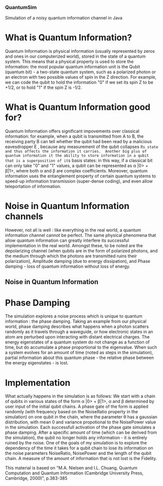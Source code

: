### QuantumSim
Simulation of a noisy quantum information channel in Java

# What is Quantum Information? 

Quantum Information is physical information (usually represented by zeros and ones in our computerized world), stored in the state of a quantum system. This means that a physical property is used to store the information: the most popular quantum information unit is the Qubit (quantum bit) - a two-state quantum system, such as a polarized photon or an electron with two possible values of spin in the Z direction. For example, we can code the qubit to hold the information "0" if we set its spin Z to be +1/2, or to hold "1" if the spin Z is -1/2. 

# What is Quantum Information good for? 

Quantum Information offers significant impovements over classical information: for example, when a qubit is transmitted from A to B, the receiving party B can tell whether the qubit had been read by a malicious eavesdropper E , because any measurement of the qubit collapses it`s state and thus affects the information it carries. 
Another big plus of quantum information it the ability to store information in a qubit that is a superposition of it`s basis states: in this way, if a classical bit can only take "0" and "1" values, a qubit can be represented as α |0> + β|1>, where both α and β are complex coefficients. Moreover, quantum information uses the entanglement property of certain quantum systems to speed-up information transmission (super-dense coding), and even allow teleportation of information. 

# Noise in Quantum Information channels 

However, not all is well : like everything in the real world, a quantum information channel cannot be perfect. The same physical phenomena that allow quantum information can greatly interfere its successful implementation in the real world. Amongst these, to be noted are the depolarizing channel (when qubits are in the form of polarized photons, and the medium through which the photons are transmitted ruins their polarization), Amplitude damping (due to energy dissipation), and Phase damping - loss of quantum information without loss of energy. 


## Noise in Quantum Information


# Phase Damping 

The simulation explores a noise process which is unique to quantum information : the phase damping. Taking an example from our physical world, phase damping describes what happens when a photon scatters randomly as it travels through a waveguide, or how electronic states in an atom are perturbed upon interacting with distant electrical charges. The energy eigenstates of a quantum system do not change as a function of time, but do accumulate a phase proportional to the eigenvalue. When such a system evolves for an amount of time (noted as steps in the simulation), partial information about this quantum phase - the relative phase between the energy eigenstates - is lost. 

# Implementation 

What actually happens in the simulation is as follows: 
We start with a chain of qubits in various states of the form α |0> + β|1>, α and β determined by user input of the initial qubit chains. A phase gate of the form is applied randomly (with frequency based on the NoiseRatio property in the simulation) on one qubit in the chain, where the parameter θ	has a gaussian distribution, with mean 0 and variance propotional to the NoisePower value in the simulation. 
Each successfull activation of the phase gate simulates a phase damping. After a specific amount of time (which can be derived from the simulation), the qubit no longer holds any information - it is entirely ruined by the noise. One of the goals of my simulation is to explore the dependency of the time it takes for a qubit chain to lose its information on the noise parameters NoiseRatio, NoisePower and the length of the qubit chain.
A measure of the amount of information that is not lost is the Fidelity. 

This material is based on "M.A. Nielsen and I.L. Chuang, Quantum Computation and Quantum Information (Cambridge University Press, Cambridge, 2000)", p.383-385
